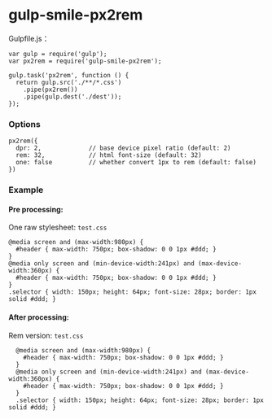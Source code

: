 # gulp-smile-px2rem

Gulpfile.js：

```
var gulp = require('gulp');
var px2rem = require('gulp-smile-px2rem');

gulp.task('px2rem', function () {
  return gulp.src('./**/*.css')
    .pipe(px2rem())
    .pipe(gulp.dest('./dest'));
});
```

### Options

```
px2rem({
  dpr: 2,             // base device pixel ratio (default: 2)
  rem: 32,            // html font-size (default: 32)
  one: false          // whether convert 1px to rem (default: false)
})
```

### Example

#### Pre processing:

One raw stylesheet: `test.css`

```
@media screen and (max-width:980px) {
  #header { max-width: 750px; box-shadow: 0 0 1px #ddd; }
}
@media only screen and (min-device-width:241px) and (max-device-width:360px) {
  #header { max-width: 750px; box-shadow: 0 0 1px #ddd; }
}
.selector { width: 150px; height: 64px; font-size: 28px; border: 1px solid #ddd; }
```

#### After processing:

Rem version: `test.css`

```
  @media screen and (max-width:980px) {
    #header { max-width: 750px; box-shadow: 0 0 1px #ddd; }
  }
  @media only screen and (min-device-width:241px) and (max-device-width:360px) {
    #header { max-width: 750px; box-shadow: 0 0 1px #ddd; }
  }
  .selector { width: 150px; height: 64px; font-size: 28px; border: 1px solid #ddd; }
```